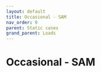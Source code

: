 ```yaml
---
layout: default
title: Occasional - SAM
nav_order: 9
parent: Static cases
grand_parent: Loads
---
```


# Occasional - SAM